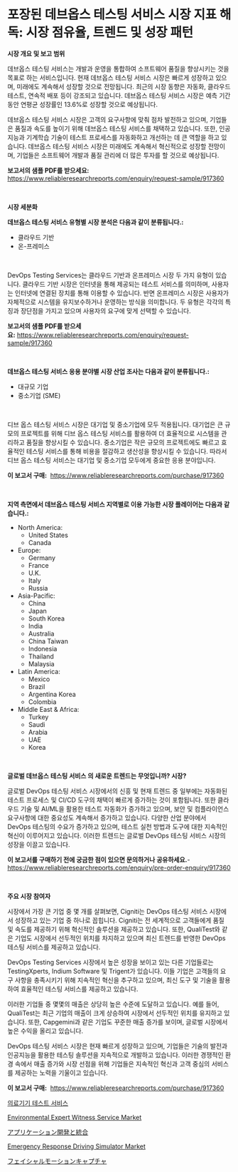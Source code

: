 <p><h1>포장된 데브옵스 테스팅 서비스 시장 지표 해독: 시장 점유율, 트렌드 및 성장 패턴</h1></p><p><strong>시장 개요 및 보고 범위</strong></p>
<p><p>데브옵스 테스팅 서비스는 개발과 운영을 통합하여 소프트웨어 품질을 향상시키는 것을 목표로 하는 서비스입니다. 현재 데브옵스 테스팅 서비스 시장은 빠르게 성장하고 있으며, 미래에도 계속해서 성장할 것으로 전망됩니다. 최근의 시장 동향은 자동화, 클라우드 테스트, 연속적 배포 등이 강조되고 있습니다. 데브옵스 테스팅 서비스 시장은 예측 기간 동안 연평균 성장률인 13.6%로 성장할 것으로 예상됩니다.</p><p>데브옵스 테스팅 서비스 시장은 고객의 요구사항에 맞춰 점차 발전하고 있으며, 기업들은 품질과 속도를 높이기 위해 데브옵스 테스팅 서비스를 채택하고 있습니다. 또한, 인공지능과 기계학습 기술이 테스트 프로세스를 자동화하고 개선하는 데 큰 역할을 하고 있습니다. 데브옵스 테스팅 서비스 시장은 미래에도 계속해서 혁신적으로 성장할 전망이며, 기업들은 소프트웨어 개발과 품질 관리에 더 많은 투자를 할 것으로 예상됩니다.</p></p>
<p><strong>보고서의 샘플 PDF를 받으세요:</strong> <a href="https://www.reliableresearchreports.com/enquiry/request-sample/917360">https://www.reliableresearchreports.com/enquiry/request-sample/917360</a></p>
<p>&nbsp;</p>
<p><strong>시장 세분화</strong></p>
<p><strong>데브옵스 테스팅 서비스 유형별 시장 분석은 다음과 같이 분류됩니다.:</strong></p>
<p><ul><li>클라우드 기반</li><li>온-프레미스</li></ul></p>
<p>&nbsp;</p>
<p><p>DevOps Testing Services는 클라우드 기반과 온프레미스 시장 두 가지 유형이 있습니다. 클라우드 기반 시장은 인터넷을 통해 제공되는 테스트 서비스를 의미하며, 사용자는 인터넷에 연결된 장치를 통해 이용할 수 있습니다. 반면 온프레미스 시장은 사용자가 자체적으로 시스템을 유지보수하거나 운영하는 방식을 의미합니다. 두 유형은 각각의 특징과 장단점을 가지고 있으며 사용자의 요구에 맞게 선택할 수 있습니다.</p></p>
<p><strong>보고서의 샘플 PDF를 받으세요:</strong>&nbsp;<a href="https://www.reliableresearchreports.com/enquiry/request-sample/917360">https://www.reliableresearchreports.com/enquiry/request-sample/917360</a></p>
<p>&nbsp;</p>
<p><strong> 데브옵스 테스팅 서비스 응용 분야별 시장 산업 조사는 다음과 같이 분류됩니다.:</strong></p>
<p><ul><li>대규모 기업</li><li>중소기업 (SME)</li></ul></p>
<p>&nbsp;</p>
<p><p>디브 옵스 테스팅 서비스 시장은 대기업 및 중소기업에 모두 적용됩니다. 대기업은 큰 규모의 프로젝트를 위해 디브 옵스 테스팅 서비스를 활용하여 더 효율적으로 시스템을 관리하고 품질을 향상시킬 수 있습니다. 중소기업은 작은 규모의 프로젝트에도 빠르고 효율적인 테스팅 서비스를 통해 비용을 절감하고 생산성을 향상시킬 수 있습니다. 따라서 디브 옵스 테스팅 서비스는 대기업 및 중소기업 모두에게 중요한 응용 분야입니다.</p></p>
<p><strong>이 보고서 구매:</strong>&nbsp; <a href="https://www.reliableresearchreports.com/purchase/917360">https://www.reliableresearchreports.com/purchase/917360</a></p>
<p>&nbsp;</p>
<p><strong>지역 측면에서 데브옵스 테스팅 서비스 지역별로 이용 가능한 시장 플레이어는 다음과 같습니다.:</strong></p>
<p><ul>
    <li>
        North America:
        <ul>
            <li>United States</li>
            <li>Canada</li>
        </ul>
    </li>
    <li>
        Europe:
        <ul>
            <li>Germany</li>
            <li>France</li>
            <li>U.K.</li>
            <li>Italy</li>
            <li>Russia</li>
        </ul>
    </li>
    <li>
        Asia-Pacific:
        <ul>
            <li>China</li>
            <li>Japan</li>
            <li>South Korea</li>
            <li>India</li>
            <li>Australia</li>
            <li>China Taiwan</li>
            <li>Indonesia</li>
            <li>Thailand</li>
            <li>Malaysia</li>
        </ul>
    </li>
    <li>
        Latin America:
        <ul>
            <li>Mexico</li>
            <li>Brazil</li>
            <li>Argentina Korea</li>
            <li>Colombia</li>
        </ul>
    </li>
    <li>
        Middle East & Africa:
        <ul>
            <li>Turkey</li>
            <li>Saudi</li>
            <li>Arabia</li>
            <li>UAE</li>
            <li>Korea</li>
        </ul>
    </li>
    </ul></p>
<p>&nbsp;</p>
<p><strong>글로벌 데브옵스 테스팅 서비스 의 새로운 트렌드는 무엇입니까? 시장?</strong></p>
<p><p>글로벌 DevOps 테스팅 서비스 시장에서의 신흥 및 현재 트렌드 중 일부에는 자동화된 테스트 프로세스 및 CI/CD 도구의 채택이 빠르게 증가하는 것이 포함됩니다. 또한 클라우드 기술 및 AI/ML을 활용한 테스트 자동화가 증가하고 있으며, 보안 및 컴플라이언스 요구사항에 대한 중요성도 계속해서 증가하고 있습니다. 다양한 산업 분야에서 DevOps 테스팅의 수요가 증가하고 있으며, 테스트 실천 방법과 도구에 대한 지속적인 혁신이 이루어지고 있습니다. 이러한 트렌드는 글로벌 DevOps 테스팅 서비스 시장의 성장을 이끌고 있습니다.</p></p>
<p><strong>이 보고서를 구매하기 전에 궁금한 점이 있으면 문의하거나 공유하세요.</strong>- <a href="https://www.reliableresearchreports.com/enquiry/pre-order-enquiry/917360">https://www.reliableresearchreports.com/enquiry/pre-order-enquiry/917360</a></p>
<p>&nbsp;</p>
<p><strong>주요 시장 참여자</strong></p>
<p><p>시장에서 가장 큰 기업 중 몇 개를 살펴보면, Cigniti는 DevOps 테스팅 서비스 시장에서 성장하고 있는 기업 중 하나로 꼽힙니다. Cigniti는 전 세계적으로 고객들에게 품질 및 속도를 제공하기 위해 혁신적인 솔루션을 제공하고 있습니다. 또한, QualiTest와 같은 기업도 시장에서 선두적인 위치를 차지하고 있으며 최신 트렌드를 반영한 DevOps 테스팅 서비스를 제공하고 있습니다.</p><p>DevOps Testing Services 시장에서 높은 성장을 보이고 있는 다른 기업들로는 TestingXperts, Indium Software 및 Trigent가 있습니다. 이들 기업은 고객들의 요구 사항을 충족시키기 위해 지속적인 혁신을 추구하고 있으며, 최신 도구 및 기술을 활용하여 효율적인 테스팅 서비스를 제공하고 있습니다.</p><p>이러한 기업들 중 몇몇의 매출은 상당히 높은 수준에 도달하고 있습니다. 예를 들어, QualiTest는 최근 기업의 매출이 크게 상승하여 시장에서 선두적인 위치를 유지하고 있습니다. 또한, Capgemini과 같은 기업도 꾸준한 매출 증가를 보이며, 글로벌 시장에서 높은 수익을 올리고 있습니다.</p><p>DevOps 테스팅 서비스 시장은 현재 빠르게 성장하고 있으며, 기업들은 기술의 발전과 인공지능을 활용한 테스팅 솔루션을 지속적으로 개발하고 있습니다. 이러한 경쟁적인 환경 속에서 매출 증가와 시장 선점을 위해 기업들은 지속적인 혁신과 고객 중심의 서비스를 제공하는 노력을 기울이고 있습니다.</p></p>
<p><strong>이 보고서 구매:</strong>&nbsp;&nbsp;<a href="https://www.reliableresearchreports.com/purchase/917360">https://www.reliableresearchreports.com/purchase/917360</a></p>
<p><p><a href="https://github.com/crfsywufhm81415/Market-Research-Report-List-1/blob/main/4252602183310.md">의료기기 테스트 서비스</a></p><p><a href="https://github.com/GroverBarry/Market-Research-Report-List-4/blob/main/environmental-expert-witness-service-market.md">Environmental Expert Witness Service Market</a></p><p><a href="https://github.com/cnnriuez22368/Market-Research-Report-List-1/blob/main/2873052183256.md">アプリケーション開発と統合</a></p><p><a href="https://issuu.com/reportprime-2/docs/emergency-response-driving-simulator-market-size-2">Emergency Response Driving Simulator Market</a></p><p><a href="https://github.com/zekaoe592392/Market-Research-Report-List-1/blob/main/8834202183255.md">フェイシャルモーションキャプチャ</a></p></p>

